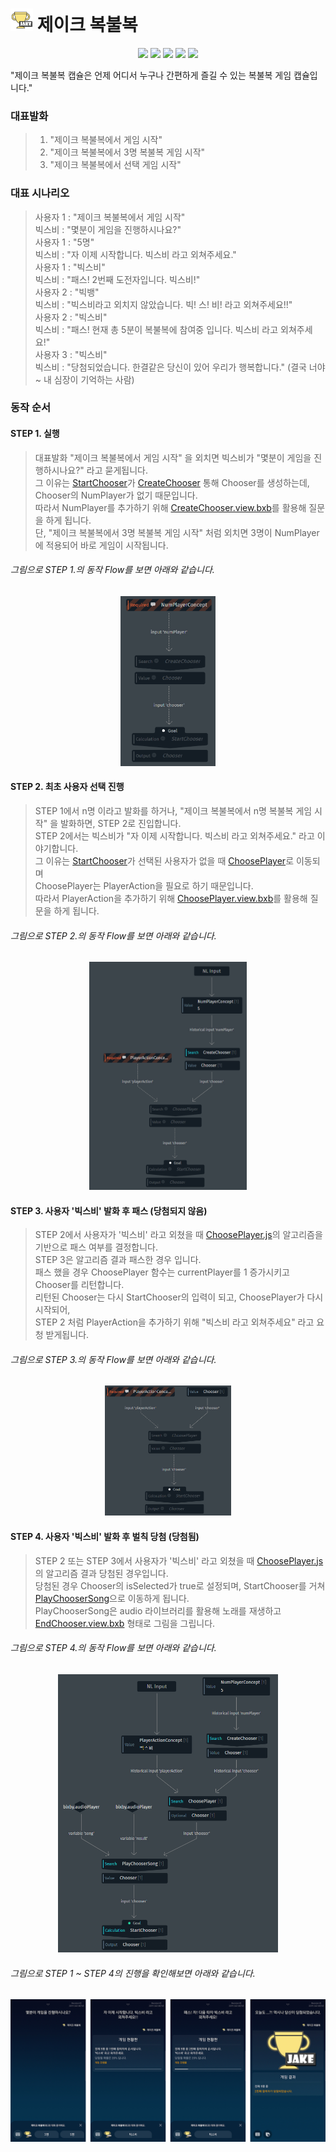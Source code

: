 # <img width="36px" src="./assets/images/icon.png"/> 제이크 복불복
<p align="center">
  <img src="https://img.shields.io/badge/platform-BIXBY-blue.svg"/>
  <img src="https://img.shields.io/github/v/release/yjaeseok/chooser?color=brightgreen"/>
  <img src="https://img.shields.io/github/v/release/yjaeseok/chooser?color=red&include_prereleases&label=prerelease"/>
  <img src="https://img.shields.io/badge/language-javascript-green.svg"/>
  <img src="https://img.shields.io/:license-MIT-yellow.svg"/>
</p>

"제이크 복불복 캡슐은 언제 어디서 누구나 간편하게 즐길 수 있는 복불복 게임 캡슐입니다."

### 대표발화

> 1. "제이크 복불복에서 게임 시작"
> 2. "제이크 복불복에서 3명 복불복 게임 시작"
> 3. "제이크 복불복에서 선택 게임 시작"

### 대표 시나리오

> 사용자 1 : "제이크 복불복에서 게임 시작"<br>
> 빅스비   : "몇분이 게임을 진행하시나요?"<br>
> 사용자 1 : "5명"<br>
> 빅스비   : "자 이제 시작합니다. 빅스비 라고 외쳐주세요."<br>
> 사용자 1 : "빅스비"<br>
> 빅스비   : "패스! 2번째 도전자입니다. 빅스비!"<br>
> 사용자 2 : "빅뱅"<br>
> 빅스비   : "빅스비라고 외치지 않았습니다. 빅! 스! 비! 라고 외쳐주세요!!"<br>
> 사용자 2 : "빅스비"<br>
> 빅스비   : "패스! 현재 총 5분이 복불복에 참여중 입니다. 빅스비 라고 외쳐주세요!"<br>
> 사용자 3 : "빅스비"<br>
> 빅스비   : "당첨되었습니다. 한결같은 당신이 있어 우리가 행복합니다." (결국 너야~ 내 심장이 기억하는 사람)<br>


### 동작 순서

#### STEP 1. 실행
> 대표발화 "제이크 복불복에서 게임 시작" 을 외치면 빅스비가 "몇분이 게임을 진행하시나요?" 라고 묻게됩니다.<br>
> 그 이유는 [StartChooser](./models/actions/StartChooser.model.bxb)가 [CreateChooser](./models/actions/CreateChooser.model.bxb) 통해 Chooser를 생성하는데, Chooser의 NumPlayer가 없기 때문입니다.<br>
> 따라서 NumPlayer를 추가하기 위해 [CreateChooser.view.bxb](./resources/base/views/CreateChooser.view.bxb)를 활용해 질문을 하게 됩니다.<br>
> 단, "제이크 복불복에서 3명 복불복 게임 시작" 처럼 외치면 3명이 NumPlayer에 적용되어 바로 게임이 시작됩니다.<br>

###### 그림으로 STEP 1.의 동작 Flow를 보면 아래와 같습니다.
<p align="center"><img src="./assets/flow/step1.png" alt="drawing" width="30%"/></p>


#### STEP 2. 최초 사용자 선택 진행
> STEP 1에서 n명 이라고 발화를 하거나, "제이크 복불복에서 n명 복불복 게임 시작" 을 발화하면, STEP 2로 진입합니다.<br>
> STEP 2에서는 빅스비가 "자 이제 시작합니다. 빅스비 라고 외쳐주세요." 라고 이야기합니다.<br>
> 그 이유는 [StartChooser](./models/actions/StartChooser.model.bxb)가 선택된 사용자가 없을 때 [ChoosePlayer](./models/actions/ChoosePlayer.model.bxb)로 이동되며<br>
> ChoosePlayer는 PlayerAction을 필요로 하기 때문입니다.<br>
> 따라서 PlayerAction을 추가하기 위해 [ChoosePlayer.view.bxb](./resources/base/views/ChoosePlayer.view.bxb)를 활용해 질문을 하게 됩니다.<br>

###### 그림으로 STEP 2.의 동작 Flow를 보면 아래와 같습니다.
<p align="center"><img src="./assets/flow/step2.png" alt="drawing" width="50%"/></p>


#### STEP 3. 사용자 '빅스비' 발화 후 패스 (당첨되지 않음)
> STEP 2에서 사용자가 '빅스비' 라고 외쳤을 때 [ChoosePlayer.js](./code/ChoosePlayer.js)의 알고리즘을 기반으로 패스 여부를 결정합니다.<br>
> STEP 3은 알고리즘 결과 패스한 경우 입니다. <br>
> 패스 했을 경우 ChoosePlayer 함수는 currentPlayer를 1 증가시키고 Chooser를 리턴합니다.<br>
> 리턴된 Chooser는 다시 StartChooser의 입력이 되고, ChoosePlayer가 다시 시작되어,<br>
> STEP 2 처럼 PlayerAction을 추가하기 위해 "빅스비 라고 외쳐주세요" 라고 요청 받게됩니다.<br>

###### 그림으로 STEP 3.의 동작 Flow를 보면 아래와 같습니다.
<p align="center"><img src="./assets/flow/step3.png" alt="drawing" width="40%"/></p>


#### STEP 4. 사용자 '빅스비' 발화 후 벌칙 당첨 (당첨됨)
> STEP 2 또는 STEP 3에서 사용자가 '빅스비' 라고 외쳤을 때 [ChoosePlayer.js](./code/ChoosePlayer.js)의 알고리즘 결과 당첨된 경우입니다.<br>
> 당첨된 경우 Chooser의 isSelected가 true로 설정되며, StartChooser를 거쳐 [PlayChooserSong](./models/actions/PlayChooserSong.model.bxb)으로 이동하게 됩니다.<br>
> PlayChooserSong은 audio 라이브러리를 활용해 노래를 재생하고 [EndChooser.view.bxb](./resources/base/views/EndChooser.view.bxb) 형태로 그림을 그립니다.<br>

###### 그림으로 STEP 4.의 동작 Flow를 보면 아래와 같습니다.
<p align="center"><img src="./assets/flow/step4.png" alt="drawing" width="70%"/></p>

###### 그림으로 STEP 1 ~ STEP 4의 진행을 확인해보면 아래와 같습니다.
<p align="center"><img src="./assets/flow/result-views.png" alt="drawing" width="100%"/></p>